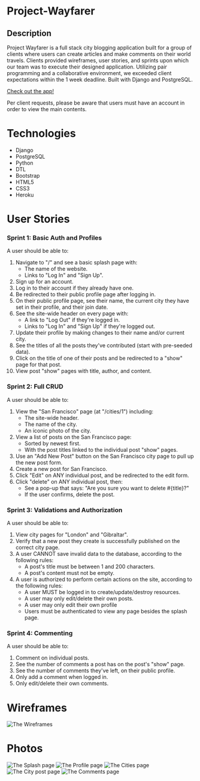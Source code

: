 # Project-Wayfarer

## Description
Project Wayfarer is a full stack city blogging application built for a group of clients where users can create articles and make comments on their world travels. Clients provided wireframes, user stories, and sprints upon which our team was to execute their designed application. Utilizing pair programming and a collaborative environment, we exceeded client expectations within the 1 week deadline. Built with Django and PostgreSQL.

[Check out the app!](https://bestwayfarer.herokuapp.com/) 
 
 Per client requests, please be aware that users must have an account in order to view the main contents.

# Technologies 
<ul>
    <li>Django</li>
    <li>PostgreSQL</li>
    <li>Python</li>
    <li>DTL</li>
    <li>Bootstrap</li>
    <li>HTML5</li>
    <li>CSS3</li>
    <li>Heroku</li>
</ul>




# User Stories
<h3>Sprint 1: Basic Auth and Profiles</h3>
A user should be able to:
<ol>
    <li>Navigate to "/" and see a basic splash page with:
        <ul>
            <li>The name of the website.</li>
            <li>Links to "Log In" and "Sign Up".</li>
        </ul>
    </li>
    <li>Sign up for an account.</li>
    <li>Log in to their account if they already have one.</li>
    <li>Be redirected to their public profile page after logging in.</li>
    <li>On their public profile page, see their name, the current city they have set in their profile, and their join date.</li>
    <li>See the site-wide header on every page with:
        <ul>
            <li>A link to "Log Out" if they're logged in.</li>
            <li>Links to "Log In" and "Sign Up" if they're logged out.</li>
        </ul>
    </li>
    <li>Update their profile by making changes to their name and/or current city.</li>
    <li>See the titles of all the posts they've contributed (start with pre-seeded data).</li>
    <li>Click on the title of one of their posts and be redirected to a "show" page for that post.</li>
    <li>View post "show" pages with title, author, and content.</li>
</ol>

<h3>Sprint 2: Full CRUD</h3>
A user should be able to:
<ol>
    <li>View the "San Francisco" page (at "/cities/1") including:
        <ul>
            <li>The site-wide header.</li>
            <li>The name of the city.</li>
            <li>An iconic photo of the city.</li>
        </ul>
    </li>
    <li>View a list of posts on the San Francisco page:
        <ul>
            <li>Sorted by newest first.</li>
            <li>With the post titles linked to the individual post "show" pages.</li>
        </ul>
    </li>
    <li>Use an "Add New Post" button on the San Francisco city page to pull up the new post form.</li>
    <li>Create a new post for San Francisco.</li>
    <li>Click "Edit" on ANY individual post, and be redirected to the edit form.</li>
    <li>Click "delete" on ANY individual post, then:
        <ul>
            <li>See a pop-up that says: "Are you sure you want to delete #{title}?"</li>
            <li>If the user confirms, delete the post.</li>
        </ul>
    </li>
</ol>

<h3>Sprint 3: Validations and Authorization</h3>
A user should be able to:
<ol>
    <li>View city pages for "London" and "Gibraltar".</li>
    <li>Verify that a new post they create is successfully published on the correct city page.</li>
    <li>A user CANNOT save invalid data to the database, according to the following rules:
        <ul>
            <li>A post's title must be between 1 and 200 characters.</li>
            <li>A post's content must not be empty.</li>
        </ul>
    </li>
    <li>A user is authorized to perform certain actions on the site, according to the following rules:
        <ul>
            <li>A user MUST be logged in to create/update/destroy resources.</li>
            <li>A user may only edit/delete their own posts.</li>
            <li>A user may only edit their own profile</li>
            <li>Users must be authenticated to view any page besides the splash page.</li>
        </ul>
    </li>
</ol>
<h3>Sprint 4: Commenting </h3>
A user should be able to:
<ol>
    <li>Comment on individual posts.</li>
    <li>See the number of comments a post has on the post's "show" page.</li>
    <li>See the number of comments they've left, on their public profile.</li>
    <li>Only add a comment when logged in.</li>
    <li>Only edit/delete their own comments.</li>
</ol>

# Wireframes
![The Wireframes](./project_imgs/Wire.png)
# Photos
![The Splash page](./project_imgs/Splash.png)
![The Profile page](./project_imgs/Profile.png)
![The Cities page](./project_imgs/Cities.png)
![The City post page](./project_imgs/City-post.png)
![The Comments page](./project_imgs/Post-comment.png)


